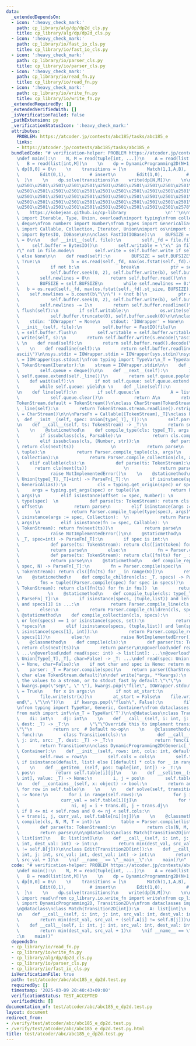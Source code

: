```yaml
---
data:
  _extendedDependsOn:
  - icon: ':heavy_check_mark:'
    path: cp_library/alg/dp/dp2d_cls.py
    title: cp_library/alg/dp/dp2d_cls.py
  - icon: ':heavy_check_mark:'
    path: cp_library/io/fast_io_cls.py
    title: cp_library/io/fast_io_cls.py
  - icon: ':heavy_check_mark:'
    path: cp_library/io/parser_cls.py
    title: cp_library/io/parser_cls.py
  - icon: ':heavy_check_mark:'
    path: cp_library/io/read_fn.py
    title: cp_library/io/read_fn.py
  - icon: ':heavy_check_mark:'
    path: cp_library/io/write_fn.py
    title: cp_library/io/write_fn.py
  _extendedRequiredBy: []
  _extendedVerifiedWith: []
  _isVerificationFailed: false
  _pathExtension: py
  _verificationStatusIcon: ':heavy_check_mark:'
  attributes:
    PROBLEM: https://atcoder.jp/contests/abc185/tasks/abc185_e
    links:
    - https://atcoder.jp/contests/abc185/tasks/abc185_e
  bundledCode: "# verification-helper: PROBLEM https://atcoder.jp/contests/abc185/tasks/abc185_e\n\
    \ndef main():\n    N, M = read(tuple[int, ...])\n    A = read(list[int,N])\n \
    \   B = read(list[int,M])\n    \n    dp = DynamicProgramming2D(N+1, M+1)\n   \
    \ dp[0,0] = 0\n    \n    transitions = [\n        Match(1,1,A,B),    # match/mismatch\n\
    \        Edit(0,1),         # insert\n        Edit(1,0),         # delete\n  \
    \  ]\n    \n    dp.solve(transitions)\n    write(dp[N,M])\n    \n\n'''\n\u257A\
    \u2501\u2501\u2501\u2501\u2501\u2501\u2501\u2501\u2501\u2501\u2501\u2501\u2501\
    \u2501\u2501\u2501\u2501\u2501\u2501\u2501\u2501\u2501\u2501\u2501\u2501\u2501\
    \u2501\u2501\u2501\u2501\u2501\u2501\u2501\u2501\u2501\u2501\u2501\u2501\u2501\
    \u2501\u2501\u2501\u2501\u2501\u2501\u2501\u2501\u2501\u2501\u2501\u2501\u2501\
    \u2501\u2501\u2501\u2501\u2501\u2501\u2501\u2501\u2501\u2501\u2578\n         \
    \    https://kobejean.github.io/cp-library               \n'''\n\nfrom typing\
    \ import Iterable, Type, Union, overload\nimport typing\nfrom collections import\
    \ deque\nfrom numbers import Number\nfrom types import GenericAlias \nfrom typing\
    \ import Callable, Collection, Iterator, Union\nimport os\nimport sys\nfrom io\
    \ import BytesIO, IOBase\n\n\nclass FastIO(IOBase):\n    BUFSIZE = 8192\n    newlines\
    \ = 0\n\n    def __init__(self, file):\n        self._fd = file.fileno()\n   \
    \     self.buffer = BytesIO()\n        self.writable = \"x\" in file.mode or \"\
    r\" not in file.mode\n        self.write = self.buffer.write if self.writable\
    \ else None\n\n    def read(self):\n        BUFSIZE = self.BUFSIZE\n        while\
    \ True:\n            b = os.read(self._fd, max(os.fstat(self._fd).st_size, BUFSIZE))\n\
    \            if not b:\n                break\n            ptr = self.buffer.tell()\n\
    \            self.buffer.seek(0, 2), self.buffer.write(b), self.buffer.seek(ptr)\n\
    \        self.newlines = 0\n        return self.buffer.read()\n\n    def readline(self):\n\
    \        BUFSIZE = self.BUFSIZE\n        while self.newlines == 0:\n         \
    \   b = os.read(self._fd, max(os.fstat(self._fd).st_size, BUFSIZE))\n        \
    \    self.newlines = b.count(b\"\\n\") + (not b)\n            ptr = self.buffer.tell()\n\
    \            self.buffer.seek(0, 2), self.buffer.write(b), self.buffer.seek(ptr)\n\
    \        self.newlines -= 1\n        return self.buffer.readline()\n\n    def\
    \ flush(self):\n        if self.writable:\n            os.write(self._fd, self.buffer.getvalue())\n\
    \            self.buffer.truncate(0), self.buffer.seek(0)\n\n\nclass IOWrapper(IOBase):\n\
    \    stdin: 'IOWrapper' = None\n    stdout: 'IOWrapper' = None\n    \n    def\
    \ __init__(self, file):\n        self.buffer = FastIO(file)\n        self.flush\
    \ = self.buffer.flush\n        self.writable = self.buffer.writable\n\n    def\
    \ write(self, s):\n        return self.buffer.write(s.encode(\"ascii\"))\n   \
    \ \n    def read(self):\n        return self.buffer.read().decode(\"ascii\")\n\
    \    \n    def readline(self):\n        return self.buffer.readline().decode(\"\
    ascii\")\n\nsys.stdin = IOWrapper.stdin = IOWrapper(sys.stdin)\nsys.stdout = IOWrapper.stdout\
    \ = IOWrapper(sys.stdout)\nfrom typing import TypeVar\n_T = TypeVar('T')\n\nclass\
    \ TokenStream(Iterator):\n    stream = IOWrapper.stdin\n\n    def __init__(self):\n\
    \        self.queue = deque()\n\n    def __next__(self):\n        if not self.queue:\
    \ self.queue.extend(self._line())\n        return self.queue.popleft()\n    \n\
    \    def wait(self):\n        if not self.queue: self.queue.extend(self._line())\n\
    \        while self.queue: yield\n \n    def _line(self):\n        return TokenStream.stream.readline().split()\n\
    \n    def line(self):\n        if self.queue:\n            A = list(self.queue)\n\
    \            self.queue.clear()\n            return A\n        return self._line()\n\
    TokenStream.default = TokenStream()\n\nclass CharStream(TokenStream):\n    def\
    \ _line(self):\n        return TokenStream.stream.readline().rstrip()\nCharStream.default\
    \ = CharStream()\n\n\nParseFn = Callable[[TokenStream],_T]\nclass Parser:\n  \
    \  def __init__(self, spec: Union[type[_T],_T]):\n        self.parse = Parser.compile(spec)\n\
    \n    def __call__(self, ts: TokenStream) -> _T:\n        return self.parse(ts)\n\
    \    \n    @staticmethod\n    def compile_type(cls: type[_T], args = ()) -> _T:\n\
    \        if issubclass(cls, Parsable):\n            return cls.compile(*args)\n\
    \        elif issubclass(cls, (Number, str)):\n            def parse(ts: TokenStream):\
    \ return cls(next(ts))              \n            return parse\n        elif issubclass(cls,\
    \ tuple):\n            return Parser.compile_tuple(cls, args)\n        elif issubclass(cls,\
    \ Collection):\n            return Parser.compile_collection(cls, args)\n    \
    \    elif callable(cls):\n            def parse(ts: TokenStream):\n          \
    \      return cls(next(ts))              \n            return parse\n        else:\n\
    \            raise NotImplementedError()\n    \n    @staticmethod\n    def compile(spec:\
    \ Union[type[_T],_T]=int) -> ParseFn[_T]:\n        if isinstance(spec, (type,\
    \ GenericAlias)):\n            cls = typing.get_origin(spec) or spec\n       \
    \     args = typing.get_args(spec) or tuple()\n            return Parser.compile_type(cls,\
    \ args)\n        elif isinstance(offset := spec, Number): \n            cls =\
    \ type(spec)  \n            def parse(ts: TokenStream): return cls(next(ts)) +\
    \ offset\n            return parse\n        elif isinstance(args := spec, tuple):\
    \      \n            return Parser.compile_tuple(type(spec), args)\n        elif\
    \ isinstance(args := spec, Collection):  \n            return Parser.compile_collection(type(spec),\
    \ args)\n        elif isinstance(fn := spec, Callable): \n            def parse(ts:\
    \ TokenStream): return fn(next(ts))\n            return parse\n        else:\n\
    \            raise NotImplementedError()\n\n    @staticmethod\n    def compile_line(cls:\
    \ _T, spec=int) -> ParseFn[_T]:\n        if spec is int:\n            fn = Parser.compile(spec)\n\
    \            def parse(ts: TokenStream): return cls([int(token) for token in ts.line()])\n\
    \            return parse\n        else:\n            fn = Parser.compile(spec)\n\
    \            def parse(ts: TokenStream): return cls([fn(ts) for _ in ts.wait()])\n\
    \            return parse\n\n    @staticmethod\n    def compile_repeat(cls: _T,\
    \ spec, N) -> ParseFn[_T]:\n        fn = Parser.compile(spec)\n        def parse(ts:\
    \ TokenStream): return cls([fn(ts) for _ in range(N)])\n        return parse\n\
    \n    @staticmethod\n    def compile_children(cls: _T, specs) -> ParseFn[_T]:\n\
    \        fns = tuple((Parser.compile(spec) for spec in specs))\n        def parse(ts:\
    \ TokenStream): return cls([fn(ts) for fn in fns])  \n        return parse\n \
    \           \n    @staticmethod\n    def compile_tuple(cls: type[_T], specs) ->\
    \ ParseFn[_T]:\n        if isinstance(specs, (tuple,list)) and len(specs) == 2\
    \ and specs[1] is ...:\n            return Parser.compile_line(cls, specs[0])\n\
    \        else:\n            return Parser.compile_children(cls, specs)\n\n   \
    \ @staticmethod\n    def compile_collection(cls, specs):\n        if not specs\
    \ or len(specs) == 1 or isinstance(specs, set):\n            return Parser.compile_line(cls,\
    \ *specs)\n        elif (isinstance(specs, (tuple,list)) and len(specs) == 2 and\
    \ isinstance(specs[1], int)):\n            return Parser.compile_repeat(cls, specs[0],\
    \ specs[1])\n        else:\n            raise NotImplementedError()\n\nclass Parsable:\n\
    \    @classmethod\n    def compile(cls):\n        def parser(ts: TokenStream):\
    \ return cls(next(ts))\n        return parser\n\n@overload\ndef read() -> Iterable[int]:\
    \ ...\n@overload\ndef read(spec: int) -> list[int]: ...\n@overload\ndef read(spec:\
    \ Union[Type[_T],_T], char=False) -> _T: ...\ndef read(spec: Union[Type[_T],_T]\
    \ = None, char=False):\n    if not char and spec is None: return map(int, TokenStream.default.line())\n\
    \    parser: _T = Parser.compile(spec)\n    return parser(CharStream.default if\
    \ char else TokenStream.default)\n\ndef write(*args, **kwargs):\n    \"\"\"Prints\
    \ the values to a stream, or to stdout_fast by default.\"\"\"\n    sep, file =\
    \ kwargs.pop(\"sep\", \" \"), kwargs.pop(\"file\", IOWrapper.stdout)\n    at_start\
    \ = True\n    for x in args:\n        if not at_start:\n            file.write(sep)\n\
    \        file.write(str(x))\n        at_start = False\n    file.write(kwargs.pop(\"\
    end\", \"\\n\"))\n    if kwargs.pop(\"flush\", False):\n        file.flush()\n\
    \nfrom typing import TypeVar, Generic, Container\nfrom dataclasses import dataclass\n\
    from math import inf\n\n_T = TypeVar('T')\n\n@dataclass\nclass Transition2D(Generic[_T]):\n\
    \    di: int\n    dj: int\n    \n    def __call__(self, i: int, j: int, src: _T,\
    \ dest: _T) -> _T:\n        \"\"\"Override this to implement transition logic\"\
    \"\"\n        return src  # Default no-op\n    \n    @classmethod\n    def make(cls,\
    \ func):\n        class Transition(cls):\n            def __call__(self, i: int,\
    \ j: int, src: _T, dest: _T) -> _T:\n                return func(i,j,src,dest)\n\
    \        return Transition\n\nclass DynamicProgramming2D(Generic[_T], Parsable,\
    \ Container):\n    def __init__(self, rows: int, cols: int, default: _T = inf):\n\
    \        self.rows = rows\n        self.cols = cols\n        self.table = default\
    \ if isinstance(default, list) else [[default] * cols for _ in range(rows)]\n\
    \    \n    def __getitem__(self, pos: tuple[int, int]) -> _T:\n        i, j =\
    \ pos\n        return self.table[i][j]\n    \n    def __setitem__(self, pos: tuple[int,\
    \ int], value: _T) -> None:\n        i, j = pos\n        self.table[i][j] = value\n\
    \n    def __contains__(self, x: object) -> bool:\n        return any(x in row\
    \ for row in self.table)\n    \n    \n    def solve(self, transitions: list[Transition2D[_T]])\
    \ -> None:\n        for i in range(self.rows):\n            for j in range(self.cols):\n\
    \                curr_val = self.table[i][j]\n                for trans in transitions:\n\
    \                    ni, nj = i + trans.di, j + trans.dj\n                   \
    \ if 0 <= ni < self.rows and 0 <= nj < self.cols:\n                        self.table[ni][nj]\
    \ = trans(i, j, curr_val, self.table[ni][nj])\n    \n    @classmethod\n    def\
    \ compile(cls, N, M, T = int):\n        table = Parser.compile(list[list[T,M],N])\n\
    \        def parse(ts: TokenStream):\n            return cls(N, M, table(ts))\n\
    \        return parse\n\n\n@dataclass\nclass Match(Transition2D[int]):\n    A:\
    \ list[int]\n    B: list[int]\n\n    def __call__(self, i: int, j: int, src_val:\
    \ int, dest_val: int) -> int:\n        return min(dest_val, src_val + (self.A[i]\
    \ != self.B[j]))\n\nclass Edit(Transition2D[int]):\n    def __call__(self, i:\
    \ int, j: int, src_val: int, dest_val: int) -> int:\n        return min(dest_val,\
    \ src_val + 1)\n    \nif __name__ == \"__main__\":\n    main()\n"
  code: "# verification-helper: PROBLEM https://atcoder.jp/contests/abc185/tasks/abc185_e\n\
    \ndef main():\n    N, M = read(tuple[int, ...])\n    A = read(list[int,N])\n \
    \   B = read(list[int,M])\n    \n    dp = DynamicProgramming2D(N+1, M+1)\n   \
    \ dp[0,0] = 0\n    \n    transitions = [\n        Match(1,1,A,B),    # match/mismatch\n\
    \        Edit(0,1),         # insert\n        Edit(1,0),         # delete\n  \
    \  ]\n    \n    dp.solve(transitions)\n    write(dp[N,M])\n    \n\nfrom cp_library.io.read_fn\
    \ import read\nfrom cp_library.io.write_fn import write\nfrom cp_library.alg.dp.dp2d_cls\
    \ import DynamicProgramming2D, Transition2D\n\nfrom dataclasses import dataclass\n\
    \n@dataclass\nclass Match(Transition2D[int]):\n    A: list[int]\n    B: list[int]\n\
    \n    def __call__(self, i: int, j: int, src_val: int, dest_val: int) -> int:\n\
    \        return min(dest_val, src_val + (self.A[i] != self.B[j]))\n\nclass Edit(Transition2D[int]):\n\
    \    def __call__(self, i: int, j: int, src_val: int, dest_val: int) -> int:\n\
    \        return min(dest_val, src_val + 1)\n    \nif __name__ == \"__main__\"\
    :\n    main()"
  dependsOn:
  - cp_library/io/read_fn.py
  - cp_library/io/write_fn.py
  - cp_library/alg/dp/dp2d_cls.py
  - cp_library/io/parser_cls.py
  - cp_library/io/fast_io_cls.py
  isVerificationFile: true
  path: test/atcoder/abc/abc185_e_dp2d.test.py
  requiredBy: []
  timestamp: '2025-03-09 20:40:43+09:00'
  verificationStatus: TEST_ACCEPTED
  verifiedWith: []
documentation_of: test/atcoder/abc/abc185_e_dp2d.test.py
layout: document
redirect_from:
- /verify/test/atcoder/abc/abc185_e_dp2d.test.py
- /verify/test/atcoder/abc/abc185_e_dp2d.test.py.html
title: test/atcoder/abc/abc185_e_dp2d.test.py
---
```

